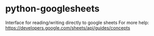 # python-googlesheets
Interface for reading/writing directly to google sheets
For more help: https://developers.google.com/sheets/api/guides/concepts
